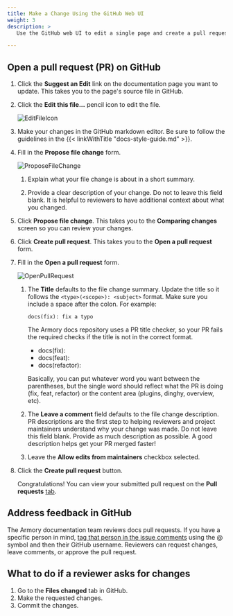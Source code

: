 ```yaml
---
title: Make a Change Using the GitHub Web UI
weight: 3
description: >
   Use the GitHub web UI to edit a single page and create a pull request.

---
```


## Open a pull request (PR) on GitHub

1. Click the **Suggest an Edit** link on the documentation page you want to update. This takes you to the page's source file in GitHub.
1. Click the **Edit this file...** pencil icon to edit the file.

   ![EditFileIcon](/images/contribute/github-edit-file-icon.jpg)

1. Make your changes in the GitHub markdown editor. Be sure to follow the guidelines in the {{< linkWithTitle "docs-style-guide.md" >}}.
1. Fill in the **Propose file change** form.

   ![ProposeFileChange](/images/contribute/github-propose-file-change-form.jpg)

   1. Explain what your file change is about in a short summary.

   2. Provide a clear description of your change. Do not to leave this field blank. It is helpful to reviewers to have additional context about what you changed.

1. Click **Propose file change**. This takes you to the **Comparing changes** screen so you can review your changes.

1. Click **Create pull request**. This takes you to the **Open a pull request** form.

1. Fill in the **Open a pull request** form.

   ![OpenPullRequest](/images/contribute/github-open-pull-request.jpg)

   1. The **Title** defaults to the file change summary. Update the title so it follows the `<type>(<scope>): <subject>` format. Make sure you include a space after the colon. For example:

      ```
      docs(fix): fix a typo
      ```

      The Armory docs repository uses a PR title checker, so your PR fails the required checks if the title is not in the correct format.
      - docs(fix):
      - docs(feat):
      - docs(refactor):

      Basically, you can put whatever word you want between the parentheses, but the single word should reflect what the PR is doing (fix, feat, refactor) or the content area (plugins, dinghy, overview, etc).

   2. The **Leave a comment** field defaults to the file change description. PR descriptions are the first step to helping reviewers and project maintainers understand why your change was made. Do not leave this field blank. Provide as much description as possible. A good description helps get your PR merged faster!
   3. Leave the **Allow edits from maintainers** checkbox selected.

1. Click the **Create pull request** button.

   Congratulations! You can view your submitted pull request on the **Pull requests** [tab](https://github.com/armory/docs/pulls).

## Address feedback in GitHub

The Armory documentation team reviews docs pull requests. If you have a specific person in mind, [tag that person in the issue comments](https://github.blog/2011-03-23-mention-somebody-they-re-notified/) using the @ symbol and then their GitHub username. Reviewers can request changes, leave comments, or approve the pull request.

## What to do if a reviewer asks for changes

1. Go to the **Files changed** tab in GitHub.
1. Make the requested changes.
1. Commit the changes.


